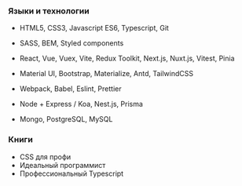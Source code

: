 ### Языки и технологии

- HTML5, CSS3, Javascript ES6, Typescript, Git
- SASS, BEM, Styled components
- React, Vue, Vuex, Vite, Redux Toolkit, Next.js, Nuxt.js, Vitest, Pinia
- Material UI, Bootstrap, Materialize, Antd, TailwindCSS
- Webpack, Babel, Eslint, Prettier

- Node + Express / Koa, Nest.js, Prisma
- Mongo, PostgreSQL, MySQL


### Книги 

- CSS для профи
- Идеальный программист
- Профессиональный Typescript
